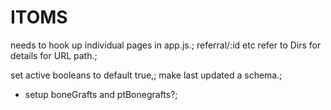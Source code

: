 # ITOMS

needs to hook up individual pages in app.js.;
referral/:id etc  refer to Dirs for details for URL path.;

set active booleans to default true,;
make last updated a schema.;
* setup boneGrafts and ptBonegrafts?;